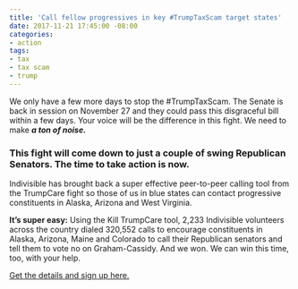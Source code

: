 ```yaml
---
title: 'Call fellow progressives in key #TrumpTaxScam target states'
date: 2017-11-21 17:45:00 -08:00
categories:
- action
tags:
- tax
- tax scam
- trump
---
```


We only have a few more days to stop the #TrumpTaxScam. The Senate is back in session on November 27 and they could pass this disgraceful bill within a few days. Your voice will be the difference in this fight. We need to make ***a ton of noise.*** 


### This fight will come down to just a couple of swing Republican Senators. The time to take action is now. 

Indivisible has brought back a super effective peer-to-peer calling tool from the TrumpCare fight so those of us in blue states can contact progressive constituents in Alaska, Arizona and West Virginia. 

**It’s super easy:** Using the Kill TrumpCare tool, 2,233 Indivisible volunteers across the country dialed 320,552 calls to encourage constituents in Alaska, Arizona, Maine and Colorado to call their Republican senators and tell them to vote no on Graham-Cassidy. And we won. We can win this time, too, with your help. 

[Get the details and sign up here.](https://www.trumptaxscam.org/calls-to-kill-the-tax-scam) 
